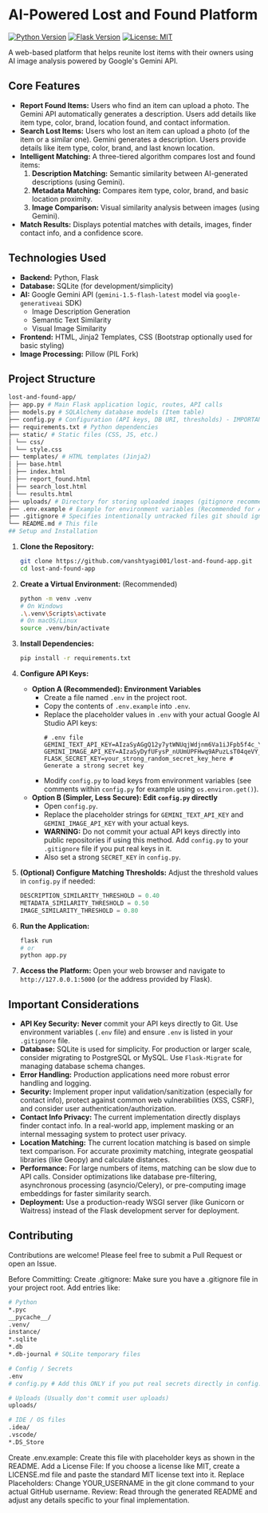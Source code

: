 # AI-Powered Lost and Found Platform

[![Python Version](https://img.shields.io/badge/python-3.9%2B-blue.svg)](https://www.python.org/)
[![Flask Version](https://img.shields.io/badge/flask-3.0.x-orange.svg)](https://flask.palletsprojects.com/)
[![License: MIT](https://img.shields.io/badge/License-MIT-yellow.svg)](https://opensource.org/licenses/MIT) <!-- Choose appropriate license -->

A web-based platform that helps reunite lost items with their owners using AI image analysis powered by Google's Gemini API.

## Core Features

*   **Report Found Items:** Users who find an item can upload a photo. The Gemini API automatically generates a description. Users add details like item type, color, brand, location found, and contact information.
*   **Search Lost Items:** Users who lost an item can upload a photo (of the item or a similar one). Gemini generates a description. Users provide details like item type, color, brand, and last known location.
*   **Intelligent Matching:** A three-tiered algorithm compares lost and found items:
    1.  **Description Matching:** Semantic similarity between AI-generated descriptions (using Gemini).
    2.  **Metadata Matching:** Compares item type, color, brand, and basic location proximity.
    3.  **Image Comparison:** Visual similarity analysis between images (using Gemini).
*   **Match Results:** Displays potential matches with details, images, finder contact info, and a confidence score.

## Technologies Used

*   **Backend:** Python, Flask
*   **Database:** SQLite (for development/simplicity)
*   **AI:** Google Gemini API (`gemini-1.5-flash-latest` model via `google-generativeai` SDK)
    *   Image Description Generation
    *   Semantic Text Similarity
    *   Visual Image Similarity
*   **Frontend:** HTML, Jinja2 Templates, CSS (Bootstrap optionally used for basic styling)
*   **Image Processing:** Pillow (PIL Fork)

## Project Structure
```bash
lost-and-found-app/
├── app.py # Main Flask application logic, routes, API calls
├── models.py # SQLAlchemy database models (Item table)
├── config.py # Configuration (API keys, DB URI, thresholds) - IMPORTANT: Keep keys secure!
├── requirements.txt # Python dependencies
├── static/ # Static files (CSS, JS, etc.)
│ └── css/
│ └── style.css
├── templates/ # HTML templates (Jinja2)
│ ├── base.html
│ ├── index.html
│ ├── report_found.html
│ ├── search_lost.html
│ └── results.html
├── uploads/ # Directory for storing uploaded images (gitignore recommended)
├── .env.example # Example for environment variables (Recommended for API keys)
├── .gitignore # Specifies intentionally untracked files git should ignore
└── README.md # This file
## Setup and Installation
```

1.  **Clone the Repository:**
    ```bash
    git clone https://github.com/vanshtyagi001/lost-and-found-app.git
    cd lost-and-found-app
    ```

2.  **Create a Virtual Environment:** (Recommended)
    ```bash
    python -m venv .venv
    # On Windows
    .\.venv\Scripts\activate
    # On macOS/Linux
    source .venv/bin/activate
    ```

3.  **Install Dependencies:**
    ```bash
    pip install -r requirements.txt
    ```

4.  **Configure API Keys:**
    *   **Option A (Recommended): Environment Variables**
        *   Create a file named `.env` in the project root.
        *   Copy the contents of `.env.example` into `.env`.
        *   Replace the placeholder values in `.env` with your actual Google AI Studio API keys:
            ```dotenv
            # .env file
            GEMINI_TEXT_API_KEY=AIzaSyAGgQ12y7ytWNUqjWdjnm6Va1iJFpb5f4c_YOUR_REAL_KEY
            GEMINI_IMAGE_API_KEY=AIzaSyDyfUFysP_nUUmUPFHwq9APuzLsT04qeVY_YOUR_REAL_KEY
            FLASK_SECRET_KEY=your_strong_random_secret_key_here # Generate a strong secret key
            ```
        *   Modify `config.py` to load keys from environment variables (see comments within `config.py` for example using `os.environ.get()`).
    *   **Option B (Simpler, Less Secure): Edit `config.py` directly**
        *   Open `config.py`.
        *   Replace the placeholder strings for `GEMINI_TEXT_API_KEY` and `GEMINI_IMAGE_API_KEY` with your actual keys.
        *   **WARNING:** Do not commit your actual API keys directly into public repositories if using this method. Add `config.py` to your `.gitignore` file if you put real keys in it.
        *   Also set a strong `SECRET_KEY` in `config.py`.

5.  **(Optional) Configure Matching Thresholds:** Adjust the threshold values in `config.py` if needed:
    ```python
    DESCRIPTION_SIMILARITY_THRESHOLD = 0.40
    METADATA_SIMILARITY_THRESHOLD = 0.50
    IMAGE_SIMILARITY_THRESHOLD = 0.80
    ```

6.  **Run the Application:**
    ```bash
    flask run
    # or
    python app.py
    ```

7.  **Access the Platform:** Open your web browser and navigate to `http://127.0.0.1:5000` (or the address provided by Flask).

## Important Considerations

*   **API Key Security:** **Never** commit your API keys directly to Git. Use environment variables (`.env` file) and ensure `.env` is listed in your `.gitignore` file.
*   **Database:** SQLite is used for simplicity. For production or larger scale, consider migrating to PostgreSQL or MySQL. Use `Flask-Migrate` for managing database schema changes.
*   **Error Handling:** Production applications need more robust error handling and logging.
*   **Security:** Implement proper input validation/sanitization (especially for contact info), protect against common web vulnerabilities (XSS, CSRF), and consider user authentication/authorization.
*   **Contact Info Privacy:** The current implementation directly displays finder contact info. In a real-world app, implement masking or an internal messaging system to protect user privacy.
*   **Location Matching:** The current location matching is based on simple text comparison. For accurate proximity matching, integrate geospatial libraries (like Geopy) and calculate distances.
*   **Performance:** For large numbers of items, matching can be slow due to API calls. Consider optimizations like database pre-filtering, asynchronous processing (asyncio/Celery), or pre-computing image embeddings for faster similarity search.
*   **Deployment:** Use a production-ready WSGI server (like Gunicorn or Waitress) instead of the Flask development server for deployment.

## Contributing

Contributions are welcome! Please feel free to submit a Pull Request or open an Issue.

Before Committing:
Create .gitignore: Make sure you have a .gitignore file in your project root. Add entries like:
```bash
# Python
*.pyc
__pycache__/
.venv/
instance/
*.sqlite
*.db
*.db-journal # SQLite temporary files

# Config / Secrets
.env
# config.py # Add this ONLY if you put real secrets directly in config.py

# Uploads (Usually don't commit user uploads)
uploads/

# IDE / OS files
.idea/
.vscode/
*.DS_Store
```

Create .env.example: Create this file with placeholder keys as shown in the README.
Add a License File: If you choose a license like MIT, create a LICENSE.md file and paste the standard MIT license text into it.
Replace Placeholders: Change YOUR_USERNAME in the git clone command to your actual GitHub username.
Review: Read through the generated README and adjust any details specific to your final implementation.
